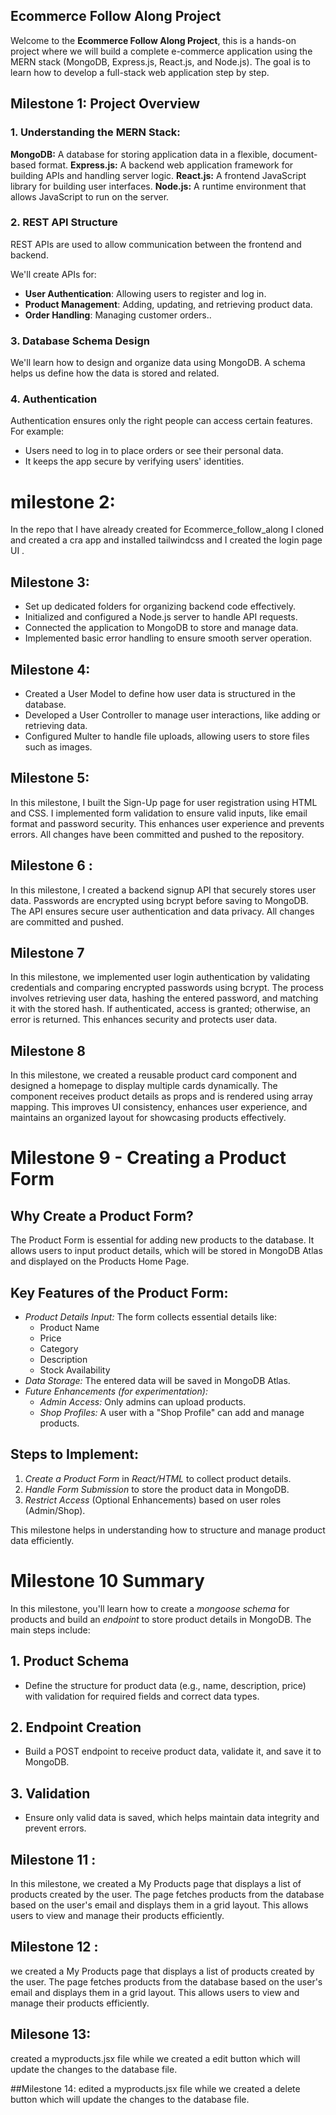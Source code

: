 ## Ecommerce Follow Along Project

Welcome to the **Ecommerce Follow Along Project**, this is a hands-on project where we will build a complete e-commerce application using the MERN stack (MongoDB, Express.js, React.js, and Node.js). The goal is to learn how to develop a full-stack web application step by step.

## Milestone 1: Project Overview

### 1. Understanding the MERN Stack:

**MongoDB:** A database for storing application data in a flexible, document-based format.
**Express.js:** A backend web application framework for building APIs and handling server logic.
**React.js:** A frontend JavaScript library for building user interfaces.
**Node.js:** A runtime environment that allows JavaScript to run on the server.

### 2. REST API Structure

REST APIs are used to allow communication between the frontend and backend.

We'll create APIs for:

- **User Authentication**: Allowing users to register and log in.
- **Product Management**: Adding, updating, and retrieving product data.
- **Order Handling**: Managing customer orders..

### 3. Database Schema Design

We'll learn how to design and organize data using MongoDB. A schema helps us define how the data is stored and related.

### 4. Authentication

Authentication ensures only the right people can access certain features. For example:

- Users need to log in to place orders or see their personal data.
- It keeps the app secure by verifying users' identities.

# milestone 2:
In the repo that I have already created for Ecommerce_follow_along I cloned and created a cra app and installed tailwindcss and I created the login page UI .

## Milestone 3:

- Set up dedicated folders for organizing backend code effectively.
- Initialized and configured a Node.js server to handle API requests.
- Connected the application to MongoDB to store and manage data.
- Implemented basic error handling to ensure smooth server operation.

## Milestone 4:

- Created a User Model to define how user data is structured in the database.
- Developed a User Controller to manage user interactions, like adding or retrieving data.
- Configured Multer to handle file uploads, allowing users to store files such as images.

## Milestone 5: 
In this milestone, I built the Sign-Up page for user registration using HTML and CSS. I implemented form validation to ensure valid inputs, like email format and password security. This enhances user experience and prevents errors. All changes have been committed and pushed to the repository. 

## Milestone 6 :
In this milestone, I created a backend signup API that securely stores user data. Passwords are encrypted using bcrypt before saving to MongoDB. The API ensures secure user authentication and data privacy. All changes are committed and pushed.

## Milestone 7
In this milestone, we implemented user login authentication by validating credentials and comparing encrypted passwords using bcrypt. The process involves retrieving user data, hashing the entered password, and matching it with the stored hash. If authenticated, access is granted; otherwise, an error is returned. This enhances security and protects user data. 

## Milestone 8
In this milestone, we created a reusable product card component and designed a homepage to display multiple cards dynamically. The component receives product details as props and is rendered using array mapping. This improves UI consistency, enhances user experience, and maintains an organized layout for showcasing products effectively.
# Milestone 9 - Creating a Product Form

## Why Create a Product Form?
The Product Form is essential for adding new products to the database. It allows users to input product details, which will be stored in MongoDB Atlas and displayed on the Products Home Page.

## Key Features of the Product Form:
- *Product Details Input:* The form collects essential details like:
  - Product Name  
  - Price  
  - Category  
  - Description  
  - Stock Availability  
- *Data Storage:* The entered data will be saved in MongoDB Atlas.  
- *Future Enhancements (for experimentation):*  
  - *Admin Access:* Only admins can upload products.  
  - *Shop Profiles:* A user with a "Shop Profile" can add and manage products.  

## Steps to Implement:
1. *Create a Product Form* in *React/HTML* to collect product details.  
2. *Handle Form Submission* to store the product data in MongoDB.  
3. *Restrict Access* (Optional Enhancements) based on user roles (Admin/Shop).  

This milestone helps in understanding how to structure and manage product data efficiently.

# Milestone 10 Summary

In this milestone, you'll learn how to create a *mongoose schema* for products and build an *endpoint* to store product details in MongoDB. The main steps include:

## 1. Product Schema
- Define the structure for product data (e.g., name, description, price) with validation for required fields and correct data types.

## 2. Endpoint Creation
- Build a POST endpoint to receive product data, validate it, and save it to MongoDB.

## 3. Validation
- Ensure only valid data is saved, which helps maintain data integrity and prevent errors.

## Milestone 11 :
In this milestone, we created a My Products page that displays a list of products created by the user. The page fetches products from the database based on the user's email and displays them in a grid layout. This allows users to view and manage their products efficiently.

 ## Milestone 12 :
we created a My Products page that displays a list of products created by the user. The page fetches products from the database based on the user's email and displays them in a grid layout. This allows users to view and manage their products efficiently.

## Milesone 13:
created a myproducts.jsx file while we created a edit button which will update the changes to the database file.

##Milestone 14:
edited a myproducts.jsx file while we created a delete button which will update the changes to the database file.